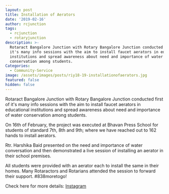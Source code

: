 ```yaml
---
layout: post
title: Installation of Aerators
date: '2019-02-16'
author: rcjunction
tags:
  - rcjunction
  - rotaryjunction
description: >-
  Rotaract Bangalore Junction with Rotary Bangalore Junction conducted first of
  it's many info sessions with the aim to install faucet aerators in educational
  institutions and spread awareness about need and importance of water
  conservation among students.
Categories:
  - Community-Service
image: /assets/images/posts/riy18-19-installationofaerators.jpg
featured: false
hidden: false
---
```

Rotaract Bangalore Junction with Rotary Bangalore Junction conducted first of it's many info sessions with the aim to install faucet aerators in educational institutions and spread awareness about need and importance of water conservation among students.



On 16th of February, the project was executed at Bhavan Press School for students of standard 7th, 8th and 9th; where we have reached out to 162 hands to install aerators. 



Rtr. Harshika Baid presented on the need and importance of water conversation and then demonstrated a live session of installing an aerator in their school premises. 



All students were provided with an aerator each to install the same in their homes. Many Rotaractors and Rotarians attended the session to forward their support. #838moretogo!



Check here for more details: <a rel="noopener noreferrer" target="_blank" href="https://www.instagram.com/p/Bt6E-fZAG6F/?igshid=mdeuim77953b">Instagram</a>
